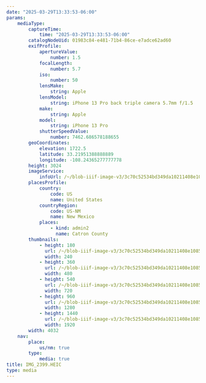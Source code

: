 ```yaml
---
date: "2025-03-29T13:33:53-06:00"
params:
    mediaType:
        captureTime:
            time: "2025-03-29T13:33:53-06:00"
        catalogNodeUid: 01983c84-e481-71b4-86ce-e7adce62ad60
        exifProfile:
            apertureValue:
                number: 1.5
            focalLength:
                number: 5.7
            iso:
                number: 50
            lensMake:
                string: Apple
            lensModel:
                string: iPhone 13 Pro back triple camera 5.7mm f/1.5
            make:
                string: Apple
            model:
                string: iPhone 13 Pro
            shutterSpeedValue:
                number: 7462.686578188655
        geoCoordinates:
            elevation: 1722.5
            latitude: 33.21951388888889
            longitude: -108.24365277777778
        height: 3024
        imageService:
            infoUrl: /~/blob-iiif-image-v3/3c70c52534bd349da10211408e1085ded5ccf68e2e9cc37c72d2572dc5d6a020/info.json
        placesProfile:
            country:
                code: US
                name: United States
            countryRegion:
                code: US-NM
                name: New Mexico
            places:
                - kind: admin2
                  name: Catron County
        thumbnails:
            - height: 180
              url: /~/blob-iiif-image-v3/3c70c52534bd349da10211408e1085ded5ccf68e2e9cc37c72d2572dc5d6a020/full/240%2C180/0/default.jpg
              width: 240
            - height: 360
              url: /~/blob-iiif-image-v3/3c70c52534bd349da10211408e1085ded5ccf68e2e9cc37c72d2572dc5d6a020/full/480%2C360/0/default.jpg
              width: 480
            - height: 540
              url: /~/blob-iiif-image-v3/3c70c52534bd349da10211408e1085ded5ccf68e2e9cc37c72d2572dc5d6a020/full/720%2C540/0/default.jpg
              width: 720
            - height: 960
              url: /~/blob-iiif-image-v3/3c70c52534bd349da10211408e1085ded5ccf68e2e9cc37c72d2572dc5d6a020/full/1280%2C960/0/default.jpg
              width: 1280
            - height: 1440
              url: /~/blob-iiif-image-v3/3c70c52534bd349da10211408e1085ded5ccf68e2e9cc37c72d2572dc5d6a020/full/1920%2C1440/0/default.jpg
              width: 1920
        width: 4032
    nav:
        place:
            us/nm: true
        type:
            media: true
title: IMG_2399.HEIC
type: media
---
```

